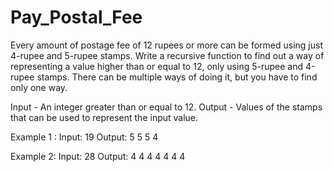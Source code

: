# Pay_Postal_Fee

Every amount of postage fee of 12 rupees or more can be formed using just 4-rupee and
5-rupee stamps. Write a recursive function to find out a way of representing a value higher
than or equal to 12, only using 5-rupee and 4-rupee stamps. There can be multiple ways of
doing it, but you have to find only one way.

Input - 
An integer greater than or equal to 12.
Output - 
Values of the stamps that can be used to represent the input value.

Example 1 : 
Input: 19
    Output: 5 5 5 4
    
Example 2:
Input: 28
    Output: 4 4 4 4 4 4 4
